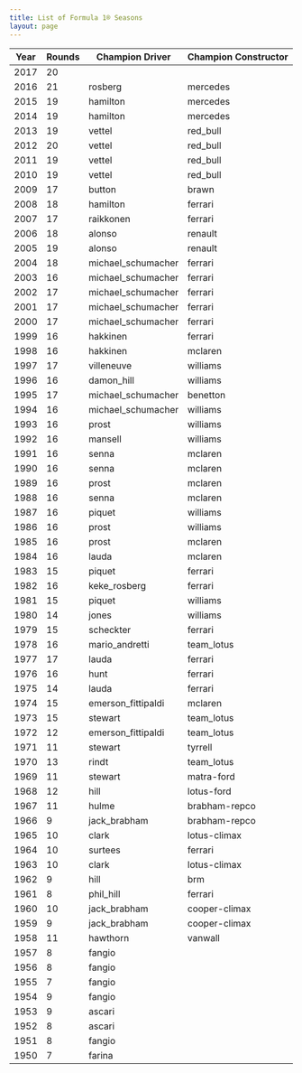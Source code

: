 ```yaml
---
title: List of Formula 1® Seasons
layout: page
---
```



| Year | Rounds | Champion Driver | Champion Constructor |
|--|--|--|--|
| 2017 | 20 |   |   |
| 2016 | 21 | rosberg | mercedes |
| 2015 | 19 | hamilton | mercedes |
| 2014 | 19 | hamilton | mercedes |
| 2013 | 19 | vettel | red_bull |
| 2012 | 20 | vettel | red_bull |
| 2011 | 19 | vettel | red_bull |
| 2010 | 19 | vettel | red_bull |
| 2009 | 17 | button | brawn |
| 2008 | 18 | hamilton | ferrari |
| 2007 | 17 | raikkonen | ferrari |
| 2006 | 18 | alonso | renault |
| 2005 | 19 | alonso | renault |
| 2004 | 18 | michael_schumacher | ferrari |
| 2003 | 16 | michael_schumacher | ferrari |
| 2002 | 17 | michael_schumacher | ferrari |
| 2001 | 17 | michael_schumacher | ferrari |
| 2000 | 17 | michael_schumacher | ferrari |
| 1999 | 16 | hakkinen | ferrari |
| 1998 | 16 | hakkinen | mclaren |
| 1997 | 17 | villeneuve | williams |
| 1996 | 16 | damon_hill | williams |
| 1995 | 17 | michael_schumacher | benetton |
| 1994 | 16 | michael_schumacher | williams |
| 1993 | 16 | prost | williams |
| 1992 | 16 | mansell | williams |
| 1991 | 16 | senna | mclaren |
| 1990 | 16 | senna | mclaren |
| 1989 | 16 | prost | mclaren |
| 1988 | 16 | senna | mclaren |
| 1987 | 16 | piquet | williams |
| 1986 | 16 | prost | williams |
| 1985 | 16 | prost | mclaren |
| 1984 | 16 | lauda | mclaren |
| 1983 | 15 | piquet | ferrari |
| 1982 | 16 | keke_rosberg | ferrari |
| 1981 | 15 | piquet | williams |
| 1980 | 14 | jones | williams |
| 1979 | 15 | scheckter | ferrari |
| 1978 | 16 | mario_andretti | team_lotus |
| 1977 | 17 | lauda | ferrari |
| 1976 | 16 | hunt | ferrari |
| 1975 | 14 | lauda | ferrari |
| 1974 | 15 | emerson_fittipaldi | mclaren |
| 1973 | 15 | stewart | team_lotus |
| 1972 | 12 | emerson_fittipaldi | team_lotus |
| 1971 | 11 | stewart | tyrrell |
| 1970 | 13 | rindt | team_lotus |
| 1969 | 11 | stewart | matra-ford |
| 1968 | 12 | hill | lotus-ford |
| 1967 | 11 | hulme | brabham-repco |
| 1966 | 9 | jack_brabham | brabham-repco |
| 1965 | 10 | clark | lotus-climax |
| 1964 | 10 | surtees | ferrari |
| 1963 | 10 | clark | lotus-climax |
| 1962 | 9 | hill | brm |
| 1961 | 8 | phil_hill | ferrari |
| 1960 | 10 | jack_brabham | cooper-climax |
| 1959 | 9 | jack_brabham | cooper-climax |
| 1958 | 11 | hawthorn | vanwall |
| 1957 | 8 | fangio |   |
| 1956 | 8 | fangio |   |
| 1955 | 7 | fangio |   |
| 1954 | 9 | fangio |   |
| 1953 | 9 | ascari |   |
| 1952 | 8 | ascari |   |
| 1951 | 8 | fangio |   |
| 1950 | 7 | farina |   |


